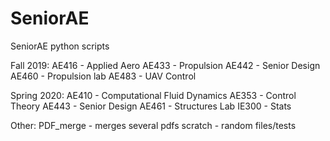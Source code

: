# SeniorAE
SeniorAE python scripts

Fall 2019:
AE416 - Applied Aero
AE433 - Propulsion
AE442 - Senior Design
AE460 - Propulsion lab
AE483 - UAV Control

Spring 2020:
AE410 - Computational Fluid Dynamics
AE353 - Control Theory
AE443 - Senior Design 
AE461 - Structures Lab
IE300 - Stats

Other:
PDF_merge - merges several pdfs
scratch   - random files/tests

